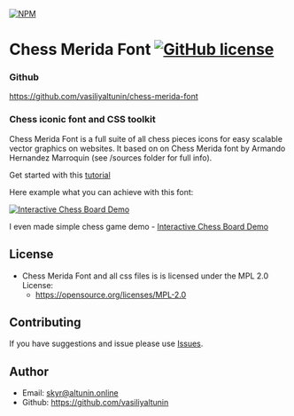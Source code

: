 
[![NPM](https://nodei.co/npm/chess-merida-font.png?downloads=true&downloadRank=true&stars=true)](https://nodei.co/npm/chess-merida-font/)
# Chess Merida Font [![GitHub license](https://img.shields.io/badge/license-MPL2-green.svg)](https://raw.githubusercontent.com/vasiliyaltunin/date-names-ex/master/LICENSE)

### Github

https://github.com/vasiliyaltunin/chess-merida-font

### Chess iconic font and CSS toolkit

Chess Merida Font is a full suite of all chess pieces icons for easy scalable vector graphics on websites. It based on on Chess Merida font by Armando Hernandez Marroquin (see /sources folder for full info).

Get started with this [tutorial](https://vasiliyaltunin.github.io/chess-merida-font/tutorial)

Here example what you can achieve with this font:

[![Interactive Chess Board Demo](https://vasiliyaltunin.github.io/chess-merida-font/images/shot_small.png)](https://vasiliyaltunin.github.io/chess-merida-font/images/shot1.png)

I even made simple chess game demo - [Interactive Chess Board Demo](https://vasiliyaltunin.github.io/chess-merida-font/examples/chessboard-interactive)

## License

- Chess Merida Font and all css files is is licensed under the MPL 2.0 License:
  - https://opensource.org/licenses/MPL-2.0

## Contributing

If you have suggestions and issue please use [Issues](https://github.com/vasiliyaltunin/chess-merida-font/issues).

## Author
- Email: skyr@altunin.online
- Github: https://github.com/vasiliyaltunin



